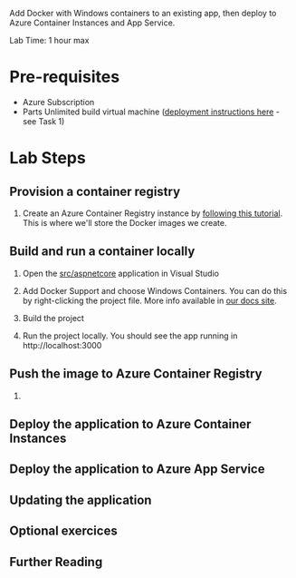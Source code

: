 Add Docker with Windows containers to an existing app, then deploy to Azure Container Instances and App Service.

Lab Time: 1 hour max

# Pre-requisites

* Azure Subscription
* Parts Unlimited build virtual machine ([deployment instructions here](http://microsoft.github.io/PartsUnlimited/configmgmt/200.4x-ConfigMgmt-CDwithWindowsContainersandVSTS.html) - see Task 1)

# Lab Steps

## Provision a container registry 
1. Create an Azure Container Registry instance by [following this tutorial](https://docs.microsoft.com/en-us/azure/container-registry/container-registry-get-started-portal). This is where we'll store the Docker images we create.

## Build and run a container locally

1. Open the [src/aspnetcore](/src/aspnetcore) application in Visual Studio

2. Add Docker Support and choose Windows Containers. You can do this by right-clicking the project file. More info available in [our docs site](https://docs.microsoft.com/en-us/aspnet/core/host-and-deploy/docker/visual-studio-tools-for-docker?view=aspnetcore-2.2#existing-app).

3. Build the project

4. Run the project locally. You should see the app running in http://localhost:3000

## Push the image to Azure Container Registry

1. 

## Deploy the application to Azure Container Instances

## Deploy the application to Azure App Service

## Updating the application

## Optional exercices

## Further Reading